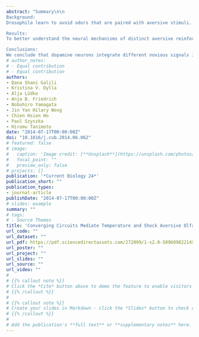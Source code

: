```yaml
---
abstract: "Summary\n\n
Background: 
Drosophila learn to avoid odors that are paired with aversive stimuli. Electric shock is a potent aversive stimulus that acts via dopamine neurons to elicit avoidance of the associated odor. While dopamine signaling has been demonstrated to mediate olfactory electric shock conditioning, it remains unclear how this pathway is involved in other types of behavioral reinforcement, such as in learned avoidance of odors paired with increased temperature.\n

Results: 
To better understand the neural mechanisms of distinct aversive reinforcement signals, we here established an olfactory temperature conditioning assay comparable to olfactory electric shock conditioning. We show that the AC neurons, which are internal thermal receptors expressing dTrpA1, are selectively required for odor-temperature but not for odor-shock memory. Furthermore, these separate sensory pathways for increased temperature and shock converge onto overlapping populations of dopamine neurons that signal aversive reinforcement. Temperature conditioning appears to require a subset of the dopamine neurons required for electric shock conditioning.\n

Conclusions: 
We conclude that dopamine neurons integrate different noxious signals into a general aversive reinforcement pathway."
# author_notes:
# - Equal contribution
# - Equal contribution
authors:
- Dana Shani Galili
- Kristina V. Dylla
- Alja Lüdke
- Anja B. Friedrich
- Nobuhiro Yamagata
- Jin Yan Hilary Wong
- Chien Hsien Ho
- Paul Szyszka
- Hiromu Tanimoto 
date: "2014-07-17T00:00:00Z"
doi: "10.1016/j.cub.2014.06.062"
# featured: false
# image:
#   caption: 'Image credit: [**Unsplash**](https://unsplash.com/photos/jdD8gXaTZsc)'
#   focal_point: ""
#   preview_only: false
# projects: []
publication: '*Current Biology 24*'
publication_short: ""
publication_types:
- journal-article
publishDate: "2014-07-17T00:00:00Z"
# slides: example
summary: ""
# tags:
# - Source Themes
title: 'Converging Circuits Mediate Temperature and Shock Aversive Olfactory Conditioning in Drosophila'
url_code: ""
url_dataset: ""
url_pdf: https://pdf.sciencedirectassets.com/272099/1-s2.0-S0960982214X00151/1-s2.0-S0960982214007799/main.pdf?X-Amz-Security-Token=IQoJb3JpZ2luX2VjEDsaCXVzLWVhc3QtMSJIMEYCIQDMbjpwgJNI6il1rfEys0X5DjyDkTu0jtWFPQ3Ice4YlwIhAOUKTYSMb3NB2IGlPqjHxLzU5LGCmy%2BSy0gNqDYRXi2VKrwFCOT%2F%2F%2F%2F%2F%2F%2F%2F%2F%2FwEQBRoMMDU5MDAzNTQ2ODY1IgyVNm%2F5vVlvK92WPcoqkAUxDD6RF9nrG0%2BmtQ4C3gexioL5PvJJhE8oyTahEga%2F1JrRM%2FIUAg90GJE2piri5AxZC865LiSSqh4HymyItE1J1u%2B5uQ%2FPlsu%2FIJyGXGKegHRt4so3%2BS1cKhQ3yMYFTfdMAp%2FHT1WxUhDMKap73jw9VjuhWRanZfNdqWt36N0ljtt0JYa6CD0DOUVcMY7%2Bmvsx7%2FPkqddsekWrtPc2XTH%2FVhYLs42bqvC7EqfDt%2B3hzlhO%2FtCgks3hhbNHRp4mBcjAR2gdFQq44C87eS1En5aRwovqlNkPkY2K59YO1HIauUvaAt4Y42BAnYIcaAVkE1fah%2BTUwDwZ9HLcjAwtFiBKhMVl2osFlPRPgicUtpx7NMR2zkBfcxTmLl87uXJCzfilulPFoEvzRAs7JWV0zY5vubeGkTNGyYBoHonMLxnKxA4s9J1eVr5bpZ6wK3L%2FRTHQBD%2Bp9xg2YMJJZk4a1sBdXqvIqgYs9AYOzdrMUqZY4w55GscnA5lNY%2FylnVrr6YQg2%2BArgl77ufIww1O12iKL8T5FgOhrDb4A%2Ftq5PyM%2B0rOJ9aTacoecB5mYXsdTfgG3hAsdtLAmT1MdDejLUgabLQLeJTk1hu4Ro7rHiZADuOHL90VQyy8UwdxsloesvxdHfHuvXBcWXCf1R0aENnR7LDgOE9yLMLGhxRZTnHovQDxUR96zhdLhlQn8r0MLwJaQ4Wjysa78ZTRp3QnQuKqp1uCJvi3btsje06%2Bb5rt2h30yPq62sjJwi6uYJ2bCNUuBn3IcYcgoBfFcW3SPo4%2FzqcFO2Utih1uWQUdxR0%2Bb1FGVKAibH97Oav6kkDQ7aDSVh1dJqRwpPIYqgCtS0KceIrRI8%2BOyltbuCRe%2FUeMj5zC0xaetBjqwAdXUrPyRNGcrsm3Ri%2BHfVa%2BTcFn%2BYxVV36qMQ8ujCeDlInBS1B5jfNS9sRwosBuqPnjrTasOmsztULBfu%2BM1Am65UfrEbNsVkdUf9p5I4hjE4deugQ%2FkVaQtvaMZP6T3cP4FAZT76i7Uq8A2Apz4XwFC3DLjrF9eOtKd1lP7gEOKV9GFRvieC5U58foSSyUUDeJKxwot4E5Aum3QRWdIx%2FvVIEm1ZAt1paJ0l7V4UgdA&X-Amz-Algorithm=AWS4-HMAC-SHA256&X-Amz-Date=20240119T030445Z&X-Amz-SignedHeaders=host&X-Amz-Expires=300&X-Amz-Credential=ASIAQ3PHCVTYQPWN72IJ%2F20240119%2Fus-east-1%2Fs3%2Faws4_request&X-Amz-Signature=69cc30a56d98df96a6d790548ef27d4aa39a50be093284baf520e5dd944189ec&hash=182410f97de251871e7e9d24f0576b00954df3a76f52d0d5de6dd82d7a7a2a79&host=68042c943591013ac2b2430a89b270f6af2c76d8dfd086a07176afe7c76c2c61&pii=S0960982214007799&tid=spdf-2f9d8802-b575-4521-bee9-0335fcd32d8f&sid=ce397425357e3645c74b9d9485a854ab4cddgxrqa&type=client&tsoh=d3d3LnNjaWVuY2VkaXJlY3QuY29t&ua=0f135a56510500005254&rr=847bda25aa8369b2&cc=us
url_poster: ""
url_project: ""
url_slides: ""
url_source: ""
url_video: ""
# 
# {{% callout note %}}
# Click the *Cite* button above to demo the feature to enable visitors to import publication metadata into their reference management software.
# {{% /callout %}}
# 
# {{% callout note %}}
# Create your slides in Markdown - click the *Slides* button to check out the example.
# {{% /callout %}}
# 
# Add the publication's **full text** or **supplementary notes** here. You can use rich formatting such as including [code, math, and images](https://docs.hugoblox.com/content/writing-markdown-latex/).
---
```


